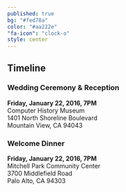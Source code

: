 ```yaml
---
published: true
bg: "#fed78a"
color: "#aa222e"
"fa-icon": "clock-o"
style: center
---
```

















## Timeline    

### Wedding Ceremony & Reception    
**Friday, January 22, 2016, 7PM**    
Computer History Museum    
1401 North Shoreline Boulevard    
Mountain View, CA 94043    
    
### Welcome Dinner    
**Friday, January 22, 2016, 7PM**    
Mitchell Park Community Center    
3700 Middlefield Road    
Palo Alto, CA 94303     
